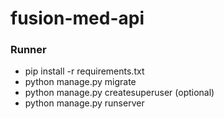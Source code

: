 # fusion-med-api

### Runner

* pip install -r requirements.txt
* python manage.py migrate
* python manage.py createsuperuser (optional)
* python manage.py runserver

